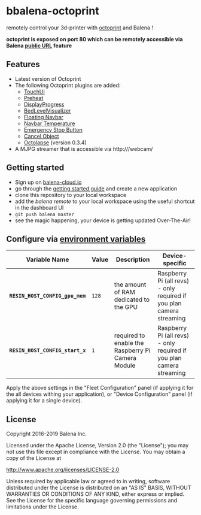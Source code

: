 # bbalena-octoprint
remotely control your 3d-printer with [octoprint](https://github.com/foosel/OctoPrint) and Balena !

**octoprint is exposed on port 80 which can be remotely accessible via Balena [public URL](https://www.balena.io/docs/learn/manage/actions/#enable-public-device-url) feature**

## Features

- Latest version of Octoprint
- The following Octoprint plugins are added:
  - [TouchUI](https://plugins.octoprint.org/plugins/touchui/)
  - [Preheat](https://plugins.octoprint.org/plugins/preheat/)
  - [DisplayProgress](https://plugins.octoprint.org/plugins/displayprogress/)
  - [BedLevelVisualizer](https://plugins.octoprint.org/plugins/bedlevelvisualizer/)
  - [Floating Navbar](https://plugins.octoprint.org/plugins/floatingnavbar/)
  - [Navbar Temperature](https://plugins.octoprint.org/plugins/navbartemp/)
  - [Emergency Stop Button](https://plugins.octoprint.org/plugins/estop/)
  - [Cancel Object](https://plugins.octoprint.org/plugins/cancelobject/)
  - [Octolapse](https://plugins.octoprint.org/plugins/octolapse/) (version 0.3.4)
- A MJPG streamer that is accessible via http://<public-url>/webcam/

## Getting started

- Sign up on [balena-cloud.io](https://dashboard.balena-cloud.com/signup)
- go through the [getting started guide](https://www.balena.io/docs/learn/getting-started/raspberry-pi/nodejs/) and create a new application
- clone this repository to your local workspace
- add the _balena remote_ to your local workspace using the useful shortcut in the dashboard UI
- `git push balena master`
- see the magic happening, your device is getting updated Over-The-Air!

## Configure via [environment variables](https://docs.resin.io/management/env-vars/)
Variable Name | Value | Description | Device-specific
------------ | ------------- | ------------- | -------------
**`RESIN_HOST_CONFIG_gpu_mem`** | `128` | the amount of RAM dedicated to the GPU | Raspberry Pi (all revs) - only required if you plan camera streaming
**`RESIN_HOST_CONFIG_start_x`** | `1` | required to enable the Raspberry Pi Camera Module | Raspberry Pi (all revs) - only required if you plan camera streaming

Apply the above settings in the "Fleet Configuration" panel (if applying it for the all devices withing your application), or "Device Configuration" panel (if applying it for a single device).

## License

Copyright 2016-2019 Balena Inc.

Licensed under the Apache License, Version 2.0 (the "License"); you may not use this file except in compliance with the License. You may obtain a copy of the License at

<http://www.apache.org/licenses/LICENSE-2.0>

Unless required by applicable law or agreed to in writing, software distributed under the License is distributed on an "AS IS" BASIS, WITHOUT WARRANTIES OR CONDITIONS OF ANY KIND, either express or implied. See the License for the specific language governing permissions and limitations under the License.
